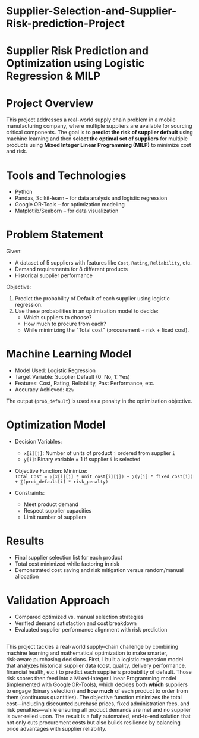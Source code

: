 # Supplier-Selection-and-Supplier-Risk-prediction-Project 
# Supplier Risk Prediction and Optimization using Logistic Regression & MILP

# Project Overview

This project addresses a real-world supply chain problem in a mobile manufacturing company, where multiple suppliers are available for sourcing critical components. The goal is to **predict the risk of supplier default** using machine learning and then **select the optimal set of suppliers** for multiple products using **Mixed Integer Linear Programming (MILP)** to minimize cost and risk.



# Tools and Technologies
- Python
- Pandas, Scikit-learn – for data analysis and logistic regression
- Google OR-Tools – for optimization modeling
- Matplotlib/Seaborn – for data visualization



# Problem Statement

Given:
- A dataset of 5 suppliers with features like `Cost`, `Rating`, `Reliability`, etc.
- Demand requirements for 8 different products
- Historical supplier performance

Objective:  
1. Predict the probability of Default of  each supplier using logistic regression.  
2. Use these probabilities in an optimization model to decide:
   - Which suppliers to choose?
   - How much to procure from each?
   - While minimizing the "Total cost" (procurement + risk + fixed cost).



# Machine Learning Model

- Model Used: Logistic Regression  
- Target Variable: Supplier Default (0: No, 1: Yes)  
- Features: Cost, Rating, Reliability, Past Performance, etc.  
- Accuracy Achieved: `82%`

The output (`prob_default`) is used as a penalty in the optimization objective.


# Optimization Model

- Decision Variables:
  - `x[i][j]`: Number of units of product `j` ordered from supplier `i`
  - `y[i]`: Binary variable = 1 if supplier `i` is selected

- Objective Function:
  Minimize:  
  `Total_Cost = ∑(x[i][j] * unit_cost[i][j]) + ∑(y[i] * fixed_cost[i]) + ∑(prob_default[i] * risk_penalty)`

- Constraints:
  - Meet product demand
  - Respect supplier capacities
  - Limit number of suppliers 



# Results

- Final supplier selection list for each product
- Total cost minimized while factoring in risk
- Demonstrated cost saving and risk mitigation versus random/manual allocation



# Validation Approach

- Compared optimized vs. manual selection strategies
- Verified demand satisfaction and cost breakdown
- Evaluated supplier performance alignment with risk prediction



##
This project tackles a real-world supply‑chain challenge by combining machine learning and mathematical optimization to make smarter, risk‑aware purchasing decisions. First, I built a logistic regression model that analyzes historical supplier data (cost, quality, delivery performance, financial health, etc.) to predict each supplier’s probability of default. Those risk scores then feed into a Mixed‑Integer Linear Programming model (implemented with Google OR‑Tools), which decides both **which** suppliers to engage (binary selection) and **how much** of each product to order from them (continuous quantities). The objective function minimizes the total cost—including discounted purchase prices, fixed administration fees, and risk penalties—while ensuring all product demands are met and no supplier is over‑relied upon. The result is a fully automated, end‑to‑end solution that not only cuts procurement costs but also builds resilience by balancing price advantages with supplier reliability.







